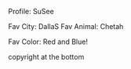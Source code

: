 Profile: SuSee

Fav City: DallaS
Fav Animal: Chetah

Fav Color: Red and Blue!


copyright at the bottom